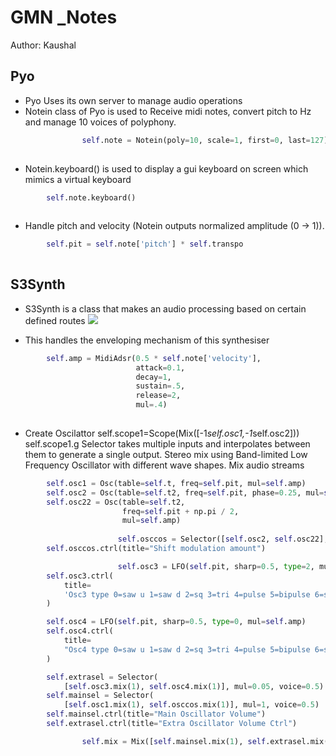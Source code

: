 # GMN _Notes
Author: Kaushal
## Pyo
-  Pyo Uses its own server to manage audio operations  
-  Notein class of Pyo is used to
 Receive midi notes, convert pitch to Hz and manage 10 voices of polyphony.
  
```python
                self.note = Notein(poly=10, scale=1, first=0, last=127)
       
```
-  Notein.keyboard() is used to display a gui keyboard on screen which mimics a virtual keyboard
  
```python
        self.note.keyboard()
        
```
-  Handle pitch and velocity (Notein outputs normalized amplitude (0 -> 1)).
 
```python
        self.pit = self.note['pitch'] * self.transpo
        
```
## S3Synth
-  S3Synth is a class that makes an audio processing based on certain defined routes
 <rgm> ![](routes.png) </rgm>
  
-  This handles the enveloping mechanism of this synthesiser
  
```python
        self.amp = MidiAdsr(0.5 * self.note['velocity'],
                            attack=0.1,
                            decay=1,
                            sustain=.5,
                            release=2,
                            mul=.4)
        
```
-  Create Oscilattor
 self.scope1=Scope(Mix([-1*self.osc1,-1*self.osc2]))
 self.scope1.g
 Selector takes multiple inputs and interpolates
 between them to generate a single output.
 Stereo mix using Band-limited Low Frequency Oscillator
 with different wave shapes.
 Mix audio streams
 
```python
        self.osc1 = Osc(table=self.t, freq=self.pit, mul=self.amp)
        self.osc2 = Osc(table=self.t2, freq=self.pit, phase=0.25, mul=self.amp)
        self.osc22 = Osc(table=self.t2,
                         freq=self.pit + np.pi / 2,
                         mul=self.amp)
                
                        self.osccos = Selector([self.osc2, self.osc22], voice=0.15)
        self.osccos.ctrl(title="Shift modulation amount")

                        self.osc3 = LFO(self.pit, sharp=0.5, type=2, mul=self.amp)
        self.osc3.ctrl(
            title=
            'Osc3 type 0=saw u 1=saw d 2=sq 3=tri 4=pulse 5=bipulse 6=s&h 7=Sine'
        )

        self.osc4 = LFO(self.pit, sharp=0.5, type=0, mul=self.amp)
        self.osc4.ctrl(
            title=
            "Osc4 type 0=saw u 1=saw d 2=sq 3=tri 4=pulse 5=bipulse 6=s&h 7=Sine"
        )

        self.extrasel = Selector(
            [self.osc3.mix(1), self.osc4.mix(1)], mul=0.05, voice=0.5)
        self.mainsel = Selector(
            [self.osc1.mix(1), self.osccos.mix(1)], mul=1, voice=0.5)
        self.mainsel.ctrl(title="Main Oscillator Volume")
        self.extrasel.ctrl(title="Extra Oscillator Volume Ctrl")

                self.mix = Mix([self.mainsel.mix(1), self.extrasel.mix(1)], voices=2)
        
```
